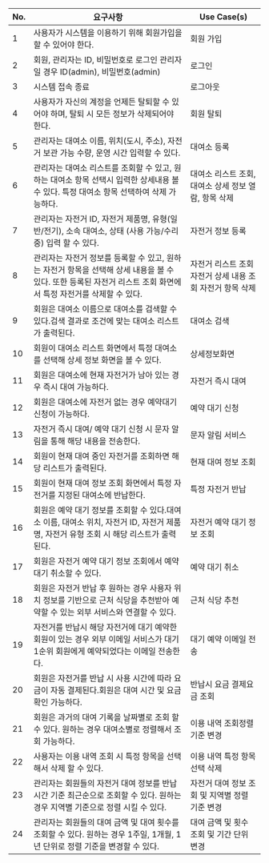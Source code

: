| No. | 요구사항                                                                                                                                                         | Use Case(s)                                               |
| --- | ---------------------------------------------------------------------------------------------------------------------------------------------------------------- | --------------------------------------------------------- |
| 1   | 사용자가 시스템을 이용하기 위해 회원가입을 할 수 있어야 한다.                                                                                                    | 회원 가입                                                 |
| 2   | 회원, 관리자는 ID, 비밀번호로 로그인 관리자일 경우 ID(admin), 비밀번호(admin)                                                                                    | 로그인                                                    |
| 3   | 시스템 접속 종료                                                                                                                                                 | 로그아웃                                                  |
| 4   | 사용자가 자신의 계정을 언제든 탈퇴할 수 있어야 하며, 탈퇴 시 모든 정보가 삭제되어야 한다.                                                                        | 회원 탈퇴                                                 |
| 5   | 관리자는 대여소 이름, 위치(도시, 주소), 자전거 보관 가능 수량, 운영 시간 입력할 수 있다.                                                                         | 대여소 등록                                               |
| 6   | 관리자는 대여소 리스트를 조회할 수 있고, 원하는 대여소 항목 선택시 입력한 상세내용 볼 수 있다. 특정 대여소 항목 선택하여 삭제 가능하다.                          | 대여소 리스트 조회, 대여소 상세 정보 열람, 항목 삭제      |
| 7   | 관리자는 자전거 ID, 자전거 제품명, 유형(일반/전기), 소속 대여소, 상태 (사용 가능/수리 중) 입력 할 수 있다.                                                       | 자전거 정보 등록                                          |
| 8   | 관리자는 자전거 정보를 등록할 수 있고, 원하는 자전거 항목을 선택해 상세 내용을 볼 수 있다. 또한 등록된 자전거 리스트 조회 화면에서 특정 자전거를 삭제할 수 있다. | 자전거 리스트 조회 자전거 상세 내용 조회 자전거 항목 삭제 |
| 9   | 회원은 대여소 이름으로 대여소를 검색할 수 있다.검색 결과로 조건에 맞는 대여소 리스트가 출력된다.                                                                 | 대여소 검색                                               |
| 10  | 회원이 대여소 리스트 화면에서 특정 대여소를 선택해 상세 정보 화면을 볼 수 있다.                                                                                  | 상세정보화면                                              |
| 11  | 회원은 대여소에 현재 자전거가 남아 있는 경우 즉시 대여 가능하다.                                                                                                 | 자전거 즉시 대여                                          |
| 12  | 회원은 대여소에 자전거 없는 경우 예약대기 신청이 가능하다.                                                                                                       | 예약 대기 신청                                            |
| 13  | 자전거 즉시 대여/ 예약 대기 신청 시 문자 알림을 통해 해당 내용을 전송한다.                                                                                       | 문자 알림 서비스                                          |
| 14  | 회원이 현재 대여 중인 자전거를 조회하면 해당 리스트가 출력된다.                                                                                                  | 현재 대여 정보 조회                                       |
| 15  | 회원이 현재 대여 정보 조회 화면에서 특정 자전거를 지정된 대여소에 반납한다.                                                                                      | 특정 자전거 반납                                          |
| 16  | 회원은 예약 대기 정보를 조회할 수 있다.대여소 이름, 대여소 위치, 자전거 ID, 자전거 제품명, 자전거 유형 조회 시 해당 리스트가 출력된다.                           | 자전거 예약 대기 정보 조회                                |
| 17  | 회원은 자전거 예약 대기 정보 조회에서 예약 대기 취소할 수 있다.                                                                                                  | 예약 대기 취소                                            |
| 18  | 회원은 자전거 반납 후 원하는 경우 사용자 위치 정보를 기반으로 근처 식당을 추천받아 예약할 수 있는 외부 서비스와 연결할 수 있다.                                  | 근처 식당 추천                                            |
| 19  | 자전거를 반납시 해당 자전거에 대기 예약한 회원이 있는 경우 외부 이메일 서비스가 대기 1순위 회원에게 예약되었다는 이메일 전송한다.                                | 대기 예약 이메일 전송                                     |
| 20  | 회원은 자전거를 반납 시 사용 시간에 따라 요금이 자동 결제된다.회원은 대여 시간 및 요금 확인 가능하다.                                                            | 반납시 요금 결제요금 조회                                 |
| 21  | 회원은 과거의 대여 기록을 날짜별로 조회 할 수 있다. 원하는 경우 대여소별로 정렬해서 조회 가능하다.                                                               | 이용 내역 조회정렬 기준 변경                              |
| 22  | 사용자는 이용 내역 조회 시 특정 항목을 선택해서 삭제 할 수 있다.                                                                                                 | 이용 내역 특정 항목 선택 삭제                             |
| 23  | 관리자는 회원들의 자전거 대여 정보를 반납 시간 기준 최근순으로 조회할 수 있다. 원하는 경우 지역별 기준으로 정렬 시킬 수 있다.                                    | 자전거 대여 정보 조회 및 지역별 정렬 기준 변경            |
| 24  | 관리자는 회원들의 대여 금액 및 대여 횟수를 조회할 수 있다. 원하는 경우 1주일, 1개월, 1년 단위로 정렬 기준을 변경할 수 있다.                                      | 대여 금액 및 횟수 조회 및 기간 단위 변경                  |
